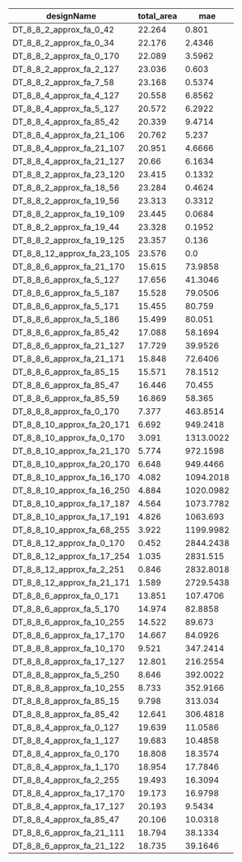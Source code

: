 | designName                 | total_area | mae       |
| -------------------------- | ---------- | --------- |
| DT_8_8_2_approx_fa_0_42    | 22.264     | 0.801     |
| DT_8_8_2_approx_fa_0_34    | 22.176     | 2.4346    |
| DT_8_8_2_approx_fa_0_170   | 22.089     | 3.5962    |
| DT_8_8_2_approx_fa_2_127   | 23.036     | 0.603     |
| DT_8_8_2_approx_fa_7_58    | 23.168     | 0.5374    |
| DT_8_8_4_approx_fa_4_127   | 20.558     | 6.8562    |
| DT_8_8_4_approx_fa_5_127   | 20.572     | 6.2922    |
| DT_8_8_4_approx_fa_85_42   | 20.339     | 9.4714    |
| DT_8_8_4_approx_fa_21_106  | 20.762     | 5.237     |
| DT_8_8_4_approx_fa_21_107  | 20.951     | 4.6666    |
| DT_8_8_4_approx_fa_21_127  | 20.66      | 6.1634    |
| DT_8_8_2_approx_fa_23_120  | 23.415     | 0.1332    |
| DT_8_8_2_approx_fa_18_56   | 23.284     | 0.4624    |
| DT_8_8_2_approx_fa_19_56   | 23.313     | 0.3312    |
| DT_8_8_2_approx_fa_19_109  | 23.445     | 0.0684    |
| DT_8_8_2_approx_fa_19_44   | 23.328     | 0.1952    |
| DT_8_8_2_approx_fa_19_125  | 23.357     | 0.136     |
| DT_8_8_12_approx_fa_23_105 | 23.576     | 0.0       |
| DT_8_8_6_approx_fa_21_170  | 15.615     | 73.9858   |
| DT_8_8_6_approx_fa_5_127   | 17.656     | 41.3046   |
| DT_8_8_6_approx_fa_5_187   | 15.528     | 79.0506   |
| DT_8_8_6_approx_fa_5_171   | 15.455     | 80.759    |
| DT_8_8_6_approx_fa_5_186   | 15.499     | 80.051    |
| DT_8_8_6_approx_fa_85_42   | 17.088     | 58.1694   |
| DT_8_8_6_approx_fa_21_127  | 17.729     | 39.9526   |
| DT_8_8_6_approx_fa_21_171  | 15.848     | 72.6406   |
| DT_8_8_6_approx_fa_85_15   | 15.571     | 78.1512   |
| DT_8_8_6_approx_fa_85_47   | 16.446     | 70.455    |
| DT_8_8_6_approx_fa_85_59   | 16.869     | 58.365    |
| DT_8_8_8_approx_fa_0_170   | 7.377      | 463.8514  |
| DT_8_8_10_approx_fa_20_171 | 6.692      | 949.2418  |
| DT_8_8_10_approx_fa_0_170  | 3.091      | 1313.0022 |
| DT_8_8_10_approx_fa_21_170 | 5.774      | 972.1598  |
| DT_8_8_10_approx_fa_20_170 | 6.648      | 949.4466  |
| DT_8_8_10_approx_fa_16_170 | 4.082      | 1094.2018 |
| DT_8_8_10_approx_fa_16_250 | 4.884      | 1020.0982 |
| DT_8_8_10_approx_fa_17_187 | 4.564      | 1073.7782 |
| DT_8_8_10_approx_fa_17_191 | 4.826      | 1063.693  |
| DT_8_8_10_approx_fa_68_255 | 3.922      | 1199.9982 |
| DT_8_8_12_approx_fa_0_170  | 0.452      | 2844.2438 |
| DT_8_8_12_approx_fa_17_254 | 1.035      | 2831.515  |
| DT_8_8_12_approx_fa_2_251  | 0.846      | 2832.8018 |
| DT_8_8_12_approx_fa_21_171 | 1.589      | 2729.5438 |
| DT_8_8_6_approx_fa_0_171   | 13.851     | 107.4706  |
| DT_8_8_6_approx_fa_5_170   | 14.974     | 82.8858   |
| DT_8_8_6_approx_fa_10_255  | 14.522     | 89.673    |
| DT_8_8_6_approx_fa_17_170  | 14.667     | 84.0926   |
| DT_8_8_8_approx_fa_10_170  | 9.521      | 347.2414  |
| DT_8_8_8_approx_fa_17_127  | 12.801     | 216.2554  |
| DT_8_8_8_approx_fa_5_250   | 8.646      | 392.0022  |
| DT_8_8_8_approx_fa_10_255  | 8.733      | 352.9166  |
| DT_8_8_8_approx_fa_85_15   | 9.798      | 313.034   |
| DT_8_8_8_approx_fa_85_42   | 12.641     | 306.4818  |
| DT_8_8_4_approx_fa_0_127   | 19.639     | 11.0586   |
| DT_8_8_4_approx_fa_1_127   | 19.683     | 10.4858   |
| DT_8_8_4_approx_fa_0_170   | 18.808     | 18.3574   |
| DT_8_8_4_approx_fa_1_170   | 18.954     | 17.7846   |
| DT_8_8_4_approx_fa_2_255   | 19.493     | 16.3094   |
| DT_8_8_4_approx_fa_17_170  | 19.173     | 16.9798   |
| DT_8_8_4_approx_fa_17_127  | 20.193     | 9.5434    |
| DT_8_8_4_approx_fa_85_47   | 20.106     | 10.0318   |
| DT_8_8_6_approx_fa_21_111  | 18.794     | 38.1334   |
| DT_8_8_6_approx_fa_21_122  | 18.735     | 39.1646   |
